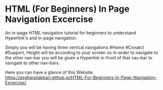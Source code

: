 # HTML (For Beginners) In Page Navigation Excercise
An in-page HTML navigation tutorial for beginners to understand Hyperlink's and in-page navigation. 

Simply you will be having three vertical navigations #Home #Conatct #Support, Height will be according to your screen so in-order to navigate to the other nav-bar you will be given a Hyperlink in-front of that nav-bar to navigate to other nav-bars.

Here you can have a glance of this Website.
https://asgharaliakbari.github.io/HTML-For-Beginners-In-Page-Navigation-Excercise/
